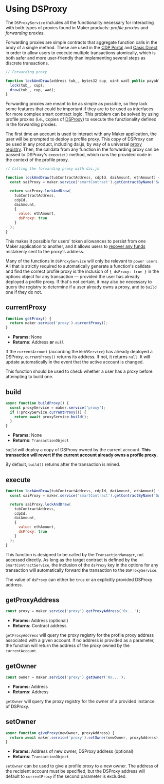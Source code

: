 # Using DSProxy

The `DSProxyService` includes all the functionality necessary for interacting with both types of proxies found in Maker products: _profile proxies_ and _forwarding proxies_.

Forwarding proxies are simple contracts that aggregate function calls in the body of a single method. These are used in the [CDP Portal](https://github.com/makerdao/sai-proxy) and [Oasis Direct](https://github.com/makerdao/oasis-direct-proxy) in order to allow users to execute multiple transactions atomically, which is both safer and more user-friendly than implementing several steps as discrete transactions.

```javascript
// Forwarding proxy

function lockAndDraw(address tub_, bytes32 cup, uint wad) public payable {
  lock(tub_, cup);
  draw(tub_, cup, wad);
}
```

Forwarding proxies are meant to be as simple as possible, so they lack some features that could be important if they are to be used as interfaces for more complex smart contract logic. This problem can be solved by using profile proxies (i.e., copies of [DSProxy](https://github.com/dapphub/ds-proxy)) to execute the functionality defined in the forwarding proxies.

The first time an account is used to interact with any Maker application, the user will be prompted to deploy a profile proxy. This copy of DSProxy can be used in any product, including dai.js, by way of a universal [proxy registry](https://github.com/makerdao/proxy-registry/tree/master). Then, the calldata from any function in the forwarding proxy can be passed to DSProxy's `execute()` method, which runs the provided code in the context of the profile proxy.

```javascript
// Calling the forwarding proxy with dai.js

function lockAndDraw(tubContractAddress, cdpId, daiAmount, ethAmount) {
  const saiProxy = maker.service('smartContract').getContractByName('SAI_PROXY');

  return saiProxy.lockAndDraw(
    tubContractAddress,
    cdpId,
    daiAmount,
    {
      value: ethAmount,
      dsProxy: true
    }
  );
}

```

This makes it possible for users' token allowances to persist from one Maker application to another, and it allows users to [recover any funds](https://proxy-recover-funds.surge.sh/) mistakenly sent to the proxy's address.

Many of the functions in `DSProxyService` will only be relevant to `power users`. All that is strictly required to automatically generate a function's calldata and find the correct profile proxy is the inclusion of `{ dsProxy: true }` in the options object for any transaction — provided the user has already deployed a profile proxy. If that's not certain, it may also be necessary to query the registry to determine if a user already owns a proxy, and to `build` one if they do not.

## currentProxy

```javascript
function getProxy() {
  return maker.service('proxy').currentProxy();
}
```

* **Params:** None
* **Returns:** Address **or** `null`

If the `currentAccount` (according the `Web3Service`) has already deployed a DSProxy, `currentProxy()` returns its address. If not, it returns `null`. It will update automatically in the event that the active account is changed.

This function should be used to check whether a user has a proxy before attempting to build one.

## build

```javascript
async function buildProxy() {
  const proxyService = maker.service('proxy');
  if (!proxyService.currentProxy()) {
    return await proxyService.build();
  }
}
```

* **Params:** None
* **Returns:** `TransactionObject`

`build` will deploy a copy of DSProxy owned by the current account. **This transaction will revert if the current account already owns a profile proxy.**

By default, `build()` returns after the transaction is mined.

## execute

```javascript
function lockAndDraw(tubContractAddress, cdpId, daiAmount, ethAmount) {
  const saiProxy = maker.service('smartContract').getContractByName('SAI_PROXY');

  return saiProxy.lockAndDraw(
    tubContractAddress,
    cdpId,
    daiAmount,
    {
      value: ethAmount,
      dsProxy: true
    }
  );
}

```

This function is designed to be called by the `TransactionManager`, not accessed directly. As long as the target contract is defined by the `SmartContractService`, the inclusion of the `dsProxy` key in the options for any transaction will automatically forward the transaction to the `DSProxyService`.

The value of `dsProxy` can either be `true` or an explicitly provided DSProxy address.

## getProxyAddress

```javascript
const proxy = maker.service('proxy').getProxyAddress('0x...');
```

* **Params:** Address (optional)
* **Returns:** Contract address

`getProxyAddress` will query the proxy registry for the profile proxy address associated with a given account. If no address is provided as a parameter, the function will return the address of the proxy owned by the `currentAccount`.

## getOwner

```javascript
const owner = maker.service('proxy').getOwner('0x...');
```

* **Params:** Address
* **Returns:** Address

`getOwner` will query the proxy registry for the owner of a provided instance of DSProxy.

## setOwner

```javascript
async function giveProxy(newOwner, proxyAddress) {
  return await maker.service('proxy').setOwner(newOwner, proxyAddress);
}
```

* **Params:** Address of new owner, DSProxy address (optional)
* **Returns:** `TransactionObject`

`setOwner` can be used to give a profile proxy to a new owner. The address of the recipient account must be specified, but the DSProxy address will default to `currentProxy` if the second parameter is excluded.
